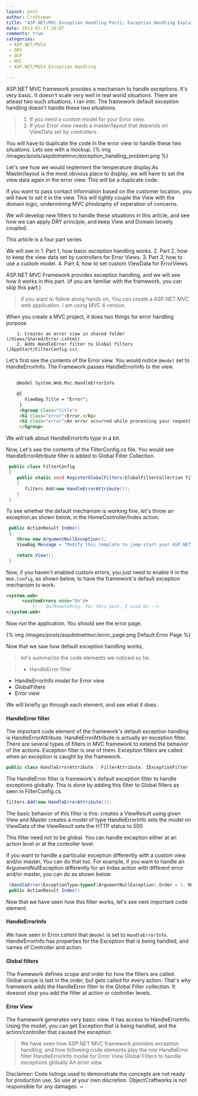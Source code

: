 ```yaml
---
layout: post
author: Craftsman
title: "ASP.NET/MVC Exception Handling Part1: Exception Handling Explained"
date: 2013-07-17 16:07
comments: true
categories:
 - ASP.NET/MVC4
 - DRY
 - OCP
 - MVC
 - ASP.NET/MVC4 Exception Handling
 
---
```

 ASP.NET MVC framework provides a mechanism to handle exceptions. It's very basic. It doesn't scale very well 
in real world situations. There are atleast two such situations, I ran into.
The framework default exception handling doesn't handle these two situations.  

>  1. If you need a custom model for your Error view. 
>  2. If your Error view needs a master/layout that depends on ViewData set by controllers.  

You will have to duplicate the code in the error view to handle these two situations. Lets see with a mockup.
 {% img /images/posts/aspdotnetmvc/exception_handling_problem.png %}

 Let's see how we would implement the temperature display.As Master/layout is the most obvious place to display, we will have to set the view data again in the error view. This will be a duplicate code.

 <!-- more -->
 If you want to pass contact information based on the customer location, you will have to set it in the view. This will tightly couple the View with the domain logic, undermining MVC phiolosphy of seperation of concerns.
 
  We will develop new filters to handle these situations in this article, and see how we can apply DRY principle, and keep View and Domain loosely coupled.

This article is a four part series. 
 
  We will see in
    1. Part 1, how basic exception handling works. 
    2. Part 2, how to keep the view data set by controllers for Error Views. 
    3. Part 3, how to use a custom model.
    4. Part 4, how to set custom ViewData for ErrorViews. 
          
ASP.NET MVC Framework provides exception handling, and we will see how it works in this part.  (if you are familiar with the framework, you can skip this part.)

> if you want to follow along hands on, You can create a ASP.NET MVC  
 web application. I am using MVC 4 version.

When you create a MVC project, it does two things for error handling purpose 

        1. Creates an error view in shared folder (/Views/Shared/Error.cshtml)
        2. Adds HandleError filter to Global filters (/AppStart/FilterConfig.cs) 

Let's first see the contents of the Error view. You would notice ```@model``` set to HandleErrorInfo. The Framework passes HandleErrorInfo to the view.

``` html Views/Shared/Error.cshtml 
    
    @model System.Web.Mvc.HandleErrorInfo 

    @{
       ViewBag.Title = "Error";
     }
     <hgroup class="title">
     <h1 class="error">Error.</h1>
     <h2 class="error">An error occurred while processing your request.</h2>
     </hgroup>
``` 
 We will talk about HandleErrorInfo type in a bit.

Now, Let's see the contents of the FilterConfig.cs file. You would see HandleErrorAttribute filter is added to Global Filter Collection.

``` csharp AppStart/FilterConfig.cs
 public class FilterConfig
 {
    public static void RegisterGlobalFilters(GlobalFilterCollection filters)
    {
       filters.Add(new HandleErrorAttribute()); 
    }
 }
```
 To see whether the default mechanism is working fine, let's throw an exception,as shown below, in the HomeController/Index action.

``` csharp Controllers/HomeController.cs
 public ActionResult Index()
 {
    throw new ArgumentNullException();
    ViewBag.Message = "Modify this template to jump-start your ASP.NET MVC application.";

    return View();
 }
```


Now, if you haven't enabled custom errors, you just need to enable it in the ```Web.Config```, as shown below, to have the framework's default exception mechanism to work.
``` xml web.config
<system.web>
	  <customErrors mode="On"/> 
          <!-- On/RemoteOnly. For this post, I used On -->
</system.web>
```
 Now run the application. You should see the error page.
 
{% img /images/posts/aspdotnetmvc/error_page.png Default Error Page %}
 
 Now that we saw how default exception handling works, 
  >let's summarize the code elements we noticed so far. 

>* HandleError filter
 * HandleErrorInfo model for Error view
 * GlobalFilters 
 * Error view 

We will briefly go through each element, and see what it does.

#### HandleError filter

 The important code element of the framework's default exception handling is HandleErrorAttribute. HandleErrorAttribute is actually an exception filter. There are several types of filters in MVC framework to extend the behavior of the actions. 
Exception filter is one of them. Exception filters are called when an exception is caught by the framework. 
``` csharp    
public class HandleErrorAttribute : FilterAttribute, IExceptionFilter  
```
 The HandleError filter is framework's default exception filter to handle exceptions globally. This is done by adding this filter to Global filters as seen in FilterConfig.cs.

``` csharp AppStart/FilterConfig.cs
filters.Add(new HandleErrorAttribute());
```
 
 The basic behavior of this filter is this:
    creates a ViewResult using given View and Master
    creates a model of type HandleErrorInfo 
    sets the model on ViewData of the ViewResult
    sets the HTTP status to 500
 
 This filter need not to be global. You can handle exception either at an action level or at the controller level. 
 
 If you want to handle a particular exception differently with a custom view and/or master, You can do that too.
 For example, if you want to handle an ArgumentNullException differently for an Index action with different error and/or master, you can do as shown below 

``` csharp  
 [HandleError(ExceptionType=typeof(ArgumentNullException),Order = 1, Master="_ErrorLayout", View="CustomError")]
 public ActionResult Index()
```       

Now that we have seen how this filter works, let's see next important code element.

#### HandleErrorInfo
We have seen in Error.cshtml that ```@model``` is set to ```HandleErrorInfo```. 
HandleErrorInfo has properties for the  Exception that is being handled, and names of Controller and action.

#### Global filters 
 The framework defines scope and order for how the filters are called.
Global scope is last in the order, but gets called for every action.
That's why framework adds the HandleError filter to the Global Filter collection. It doesnot stop you add the filter at action or controller levels.

#### Error View
 The framework generates very basic view. It has access to HandleErrorInfo. Using the model, you can get Exception that is being handled, and the action/controller that caused the exception. 


> We have seen how ASP.NET MVC framework provides exception handling, and how following code elements play the role
    HandleError filter
    HandleErrorInfo model for Error View
    Global Filters to handle exceptions globally
    An error view 


Disclaimer: Code listings used to demonstrate the concepts are not ready for production use. So use at your own discretion. ObjectCraftworks is not responsible for any damages.
~                 

